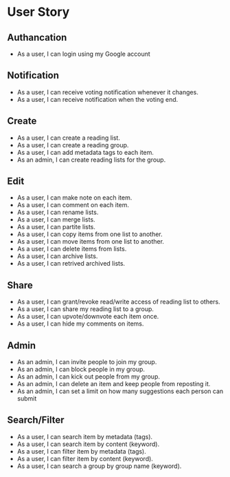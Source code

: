 # User Story

## Authancation
* As a user, I can login using my Google account

## Notification
* As a user, I can receive voting notification whenever it changes.
* As a user, I can receive notification when the voting end.

## Create
* As a user, I can create a reading list.
* As a user, I can create a reading group.
* As a user, I can add metadata tags to each item.
* As an admin, I can create reading lists for the group.

## Edit
* As a user, I can make note on each item.
* As a user, I can comment on each item.
* As a user, I can rename lists.
* As a user, I can merge lists.
* As a user, I can partite lists.
* As a user, I can copy items from one list to another.
* As a user, I can move items from one list to another.
* As a user, I can delete items from lists.
* As a user, I can archive lists.
* As a user, I can retrived archived lists.

## Share
* As a user, I can grant/revoke read/write access of reading list to others.
* As a user, I can share my reading list to a group.
* As a user, I can upvote/downvote each item once.
* As a user, I can hide my comments on items.

## Admin
* As an admin, I can invite people to join my group.
* As an admin, I can block people in my group.
* As an admin, I can kick out people from my group.
* As an admin, I can delete an item and keep people from reposting it.
* As an admin, I can set a limit on how many suggestions each person can submit

## Search/Filter
* As a user, I can search item by metadata (tags).
* As a user, I can search item by content (keyword).
* As a user, I can filter item by metadata (tags).
* As a user, I can filter item by content (keyword).
* As a user, I can search a group by group name (keyword).
